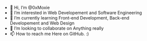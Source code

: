 - 👋 Hi, I’m @0xMoxie
- 👀 I’m interested in Web Developement and Software Engineering
- 🌱 I’m currently learning Front-end Development, Back-end Developement and Web Design
- 💞️ I’m looking to collaborate on Anything really
- 📫 How to reach me Here on GitHub. :)

<!---
0xMoxie/0xMoxie is a ✨ special ✨ repository because its `README.md` (this file) appears on your GitHub profile.
You can click the Preview link to take a look at your changes.
--->
